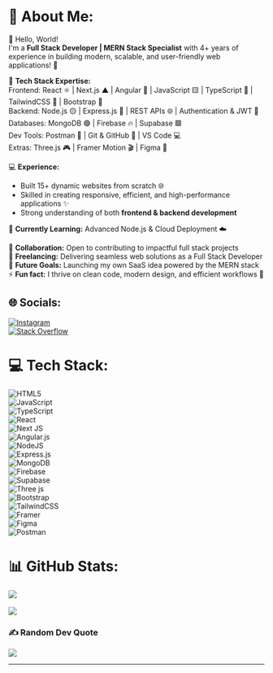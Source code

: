 # 💫 About Me:
👋 Hello, World!  
I'm a **Full Stack Developer | MERN Stack Specialist** with 4+ years of experience in building modern, scalable, and user-friendly web applications! 🚀  

🔧 **Tech Stack Expertise:**  
Frontend: React ⚛️ | Next.js ▲ | Angular 🔴 | JavaScript 🟨 | TypeScript 🔵 | TailwindCSS 🌊 | Bootstrap 🎨  
Backend: Node.js 🟡 | Express.js 🚀 | REST APIs 🌐 | Authentication & JWT 🔑  
Databases: MongoDB 🟢 | Firebase 🔥 | Supabase 🟩  
Dev Tools: Postman 📮 | Git & GitHub 🐙 | VS Code 💻  
Extras: Three.js 🎮 | Framer Motion 🎬 | Figma 🎨  


💻 **Experience:**  
- Built 15+ dynamic websites from scratch 🌐  
- Skilled in creating responsive, efficient, and high-performance applications ✨  
- Strong understanding of both **frontend & backend development**  

🌱 **Currently Learning:** Advanced Node.js & Cloud Deployment ☁️  

🤝 **Collaboration:** Open to contributing to impactful full stack projects  
🔭 **Freelancing:** Delivering seamless web solutions as a Full Stack Developer  
🥅 **Future Goals:** Launching my own SaaS idea powered by the MERN stack  
⚡ **Fun fact:** I thrive on clean code, modern design, and efficient workflows 🚀  


## 🌐 Socials:
[![Instagram](https://img.shields.io/badge/Instagram-%23E4405F.svg?logo=Instagram&logoColor=white)](https://www.instagram.com/smumer.adnan/)  
[![Stack Overflow](https://img.shields.io/badge/-Stackoverflow-FE7A16?logo=stack-overflow&logoColor=white)](https://stackoverflow.com/users/25087240/syed-muhammad-umer-adnan)  


# 💻 Tech Stack:
![HTML5](https://img.shields.io/badge/html5-%23E34F26.svg?style=for-the-badge&logo=html5&logoColor=white)  
![JavaScript](https://img.shields.io/badge/javascript-%23323330.svg?style=for-the-badge&logo=javascript&logoColor=%23F7DF1E)  
![TypeScript](https://img.shields.io/badge/typescript-%23007ACC.svg?style=for-the-badge&logo=typescript&logoColor=white)  
![React](https://img.shields.io/badge/react-%2320232a.svg?style=for-the-badge&logo=react&logoColor=%2361DAFB)  
![Next JS](https://img.shields.io/badge/Next-black?style=for-the-badge&logo=next.js&logoColor=white)  
![Angular.js](https://img.shields.io/badge/angular.js-%23E23237.svg?style=for-the-badge&logo=angularjs&logoColor=white)  
![NodeJS](https://img.shields.io/badge/node.js-6DA55F?style=for-the-badge&logo=node.js&logoColor=white)  
![Express.js](https://img.shields.io/badge/express.js-%23404d59.svg?style=for-the-badge&logo=express&logoColor=%2361DAFB)  
![MongoDB](https://img.shields.io/badge/MongoDB-%234ea94b.svg?style=for-the-badge&logo=mongodb&logoColor=white)  
![Firebase](https://img.shields.io/badge/firebase-a08021?style=for-the-badge&logo=firebase&logoColor=ffcd34)  
![Supabase](https://img.shields.io/badge/Supabase-3ECF8E?style=for-the-badge&logo=supabase&logoColor=white)  
![Three js](https://img.shields.io/badge/threejs-black?style=for-the-badge&logo=three.js&logoColor=white)  
![Bootstrap](https://img.shields.io/badge/bootstrap-%238511FA.svg?style=for-the-badge&logo=bootstrap&logoColor=white)  
![TailwindCSS](https://img.shields.io/badge/tailwindcss-%2338B2AC.svg?style=for-the-badge&logo=tailwind-css&logoColor=white)  
![Framer](https://img.shields.io/badge/Framer-black?style=for-the-badge&logo=framer&logoColor=blue)  
![Figma](https://img.shields.io/badge/figma-%23F24E1E.svg?style=for-the-badge&logo=figma&logoColor=white)  
![Postman](https://img.shields.io/badge/Postman-FF6C37?style=for-the-badge&logo=postman&logoColor=white)  


# 📊 GitHub Stats:
![](https://github-readme-stats.vercel.app/api?username=SM-Umer-Adnan&theme=tokyonight&hide_border=false&include_all_commits=false&count_private=false)<br/>  
![](https://github-readme-streak-stats.herokuapp.com/?user=SM-Umer-Adnan&theme=tokyonight&hide_border=false)<br/>  

### ✍️ Random Dev Quote
![](https://quotes-github-readme.vercel.app/api?type=vetical&theme=tokyonight)  

---

<!-- Proudly created with GPRM ( https://gprm.itsvg.in ) -->
